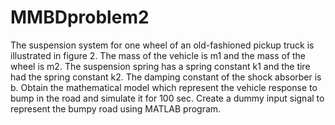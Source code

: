 # MMBDproblem2
The suspension system for one wheel of an old-fashioned
pickup truck is illustrated in figure 2. The mass of the vehicle is m1 and the mass of
the wheel is m2. The suspension spring has a spring constant k1 and the tire had the
spring constant k2. The damping constant of the shock absorber is b. Obtain the
mathematical model which represent the vehicle response to bump in the road and
simulate it for 100 sec. Create a dummy input signal to represent the bumpy road using
MATLAB program.
